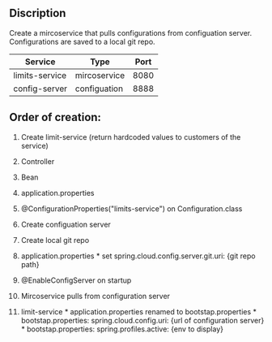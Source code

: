 
## Discription ##
Create a mircoservice that pulls configurations from configuation server.
Configurations are saved to a local git repo.


Service        |  Type      | Port
-------------  |  ----      | -------
limits-service |mircoservice| 8080
config-server  |configuation| 8888


## Order of creation: ##
1. Create limit-service (return hardcoded values to customers of the service)
  1. Controller
  2. Bean
  3. application.properties
  4. @ConfigurationProperties("limits-service") on Configuration.class
  
2. Create configuation server
  1. Create local git repo
  2. application.properties
    * set spring.cloud.config.server.git.uri: {git repo path}
  3. @EnableConfigServer on startup
  
3. Mircoservice pulls from configuration server
  1. limit-service
    * application.properties renamed to bootstap.properties
    * bootstap.properties: spring.cloud.config.uri: {url of configuration server}
    * bootstap.properties: spring.profiles.active: {env to display}  

